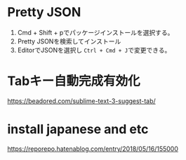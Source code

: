 # Pretty JSON
1. Cmd + Shift + pでパッケージインストールを選択する。
2. Pretty JSONを検索してインストール
3. EditorでJSONを選択し `Ctrl + Cmd + J`で変更できる。

# Tabキー自動完成有効化
https://beadored.com/sublime-text-3-suggest-tab/

# install japanese and etc
https://reporepo.hatenablog.com/entry/2018/05/16/155000
